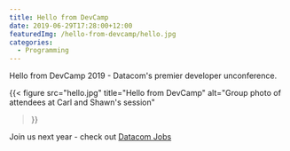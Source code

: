 ```yaml
---
title: Hello from DevCamp
date: 2019-06-29T17:28:00+12:00
featuredImg: /hello-from-devcamp/hello.jpg
categories:
  - Programming
---
```


Hello from DevCamp 2019 - Datacom's premier developer unconference.

{{< 
  figure src="hello.jpg" 
  title="Hello from DevCamp" 
  alt="Group photo of attendees at Carl and Shawn's session" 
>}}

Join us next year - check out [Datacom Jobs](https://www.datacom.co.nz/Careers/Hiring-Now.aspx)